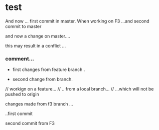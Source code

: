 test
====

And now ... first commit in master. When working on F3 
...and second commit to master 

and now a change on master.... 

this may result in a conflict ... 



### comment...


* first changes from feature branch.. 

* second change from branch.

// workign on a feature... 
// .. from a local branch... 
// ...which will not be pushed to origin

changes made from f3 branch  ... 

..first commit

second commit from F3


